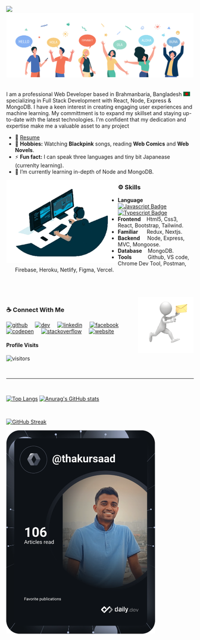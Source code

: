 ![](https://komarev.com/ghpvc/?username=ThakurSaad&style=for-the-badge)
![](https://github.com/ThakurSaad/ThakurSaad/blob/main/github-banner.png)
<br/>
<br/>
<br/>
I am a professional Web Developer based in Brahmanbaria, Bangladesh <img src="assets/bangladesh.png" width="18"/> specializing in Full Stack Development with React, Node, Express & MongoDB. I have a keen interest in creating engaging user experiences and machine learning. My committment is to expand my skillset and staying up-to-date with the latest technologies. I'm confident that my dedication and expertise make me a valuable asset to any project
<br>
- 📄 [Resume](https://drive.google.com/file/d/1T4PdLGrVrU2gdjTpDZrEAa2znWL_ie8D/view?usp=sharing)
- 🖤 **Hobbies:**   Watching **Blackpink**  songs, reading **Web Comics** and **Web Novels**. 
- ⚡ **Fun fact:**  I can speak three languages and tiny bit Japanease (currenlty learning).
- 🌱 I’m currently learning in-depth of Node and MongoDB.

<img align="left" width="300" src="https://github.com/ThakurSaad/ThakurSaad/blob/main/coder-1-nobg.gif">

### ⚙ Skills 
- **Language** &nbsp; [![Javascript Badge](https://img.shields.io/badge/-Javascript-F0DB4F?style=for-the-badge&labelColor=black&logo=javascript&logoColor=F0DB4F)](#) [![Typescript Badge](https://img.shields.io/badge/-Typescript-007acc?style=for-the-badge&labelColor=black&logo=typescript&logoColor=007acc)](#)
- **Frontend** &nbsp;&nbsp; Html5, Css3, React, Bootstrap, Tailwind.
- **Familiar** &nbsp;&nbsp;&nbsp;&nbsp; Redux, Nextjs.
- **Backend** &nbsp;&nbsp;&nbsp;  Node, Express, MVC, Mongoose.
- **Database** &nbsp;&nbsp; MongoDB.
- **Tools** &nbsp;&nbsp;&nbsp;&nbsp;&nbsp;&nbsp;&nbsp;&nbsp;&nbsp;  Github, VS code, Chrome Dev Tool, Postman, Firebase, Heroku, Netlify, Figma, Vercel.

<br/>
<br/>
<br/>

<img height="150" align="right" src="https://github.com/ThakurSaad/ThakurSaad/blob/main/contact.gif">

### ☕ Connect With Me
[<img src='https://cdn.jsdelivr.net/npm/simple-icons@3.0.1/icons/github.svg' alt='github' height='40'>](https://github.com/ThakurSaad) &nbsp;&nbsp;&nbsp; [<img src='https://cdn.jsdelivr.net/npm/simple-icons@3.0.1/icons/dev-dot-to.svg' alt='dev' height='40'>](https://dev.to/thakursaad) &nbsp;&nbsp;&nbsp; [<img src='https://cdn.jsdelivr.net/npm/simple-icons@3.0.1/icons/linkedin.svg' alt='linkedin' height='40'>](https://www.linkedin.com/in/thakur-saad//) &nbsp;&nbsp;&nbsp; [<img src='https://cdn.jsdelivr.net/npm/simple-icons@3.0.1/icons/facebook.svg' alt='facebook' height='40'>](https://www.facebook.com/Shadow.Monarch.Saad/) &nbsp;&nbsp;&nbsp; [<img src='https://cdn.jsdelivr.net/npm/simple-icons@3.0.1/icons/codepen.svg' alt='codepen' height='40'>](https://codepen.io/thakursaad) &nbsp;&nbsp;&nbsp; [<img src='https://cdn.jsdelivr.net/npm/simple-icons@3.0.1/icons/stackoverflow.svg' alt='stackoverflow' height='40'>](https://stackoverflow.com/users/17325120/thakur-saad) &nbsp;&nbsp;&nbsp;  [<img src='https://cdn.jsdelivr.net/npm/simple-icons@3.0.1/icons/icloud.svg' alt='website' height='40'>](https://portfolio-d9488.web.app/)  

#### Profile Visits

![visitors](https://visitor-badge.glitch.me/badge?page_id=ThakurSaad.ThakurSaad)

<br/>
<hr/>
<br/>

[![Top Langs](https://github-readme-stats.vercel.app/api/top-langs/?username=ThakurSaad&theme=midnight-purple)](https://github.com/anuraghazra/github-readme-stats) [![Anurag's GitHub stats](https://github-readme-stats.vercel.app/api?username=ThakurSaad&theme=midnight-purple)](https://github.com/anuraghazra/github-readme-stats)

<br/>

[![GitHub Streak](https://github-readme-streak-stats.herokuapp.com/?user=ThakurSaad&theme=midnight-purple)](https://git.io/streak-stats)

<a href="https://app.daily.dev/DailyDevTips"><img src="https://github.com/ThakurSaad/ThakurSaad/blob/main/devcard.svg" width="400" alt="Thakur Saad's Dev Card"/></a>


<!--
- 🔭 I’m currently working on ..
- 🌱 I’m currently learning ...
- 👯 I’m looking to collaborate on ..
- 🤔 I’m looking for help with ...
- 💬 Ask me about ...
- 😄 Pronouns: ..
-->
